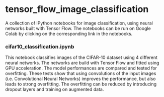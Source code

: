 # tensor_flow_image_classification
A collection of IPython notebooks for image classification, using neural networks built with Tensor Flow. The notebooks can be run on Google Colab by clicking on the corresponding link in the notebooks.

### cifar10_classification.ipynb
This notebook classifies images of the CIFAR-10 dataset using 4 different neural networks. The networks are build with Tensor Flow and fitted using GPU acceleration. The model performances are compared and tested for overfitting. These tests show that using convolutions of the input images (i.e. Convolutional Neural Networks) improves the performance, but also leads to strong overfitting. The overfitting can be reduced by introducing dropout layers and training on augmented data.
